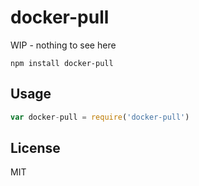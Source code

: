 # docker-pull

WIP - nothing to see here

```
npm install docker-pull
```

## Usage

``` js
var docker-pull = require('docker-pull')
```

## License

MIT
